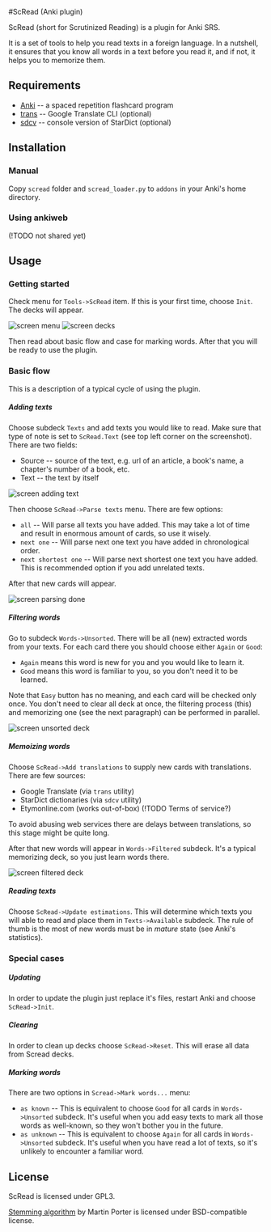 #ScRead (Anki plugin)

ScRead (short for Scrutinized Reading) is a plugin for Anki SRS.

It is a set of tools to help you read texts in a foreign language. 
In a nutshell, it ensures that you know all words in a text before
you read it, and if not, it helps you to memorize them.

## Requirements

* [Anki](http://ankisrs.net/) -- a spaced repetition flashcard program
* [trans](http://www.soimort.org/translate-shell/) -- Google Translate
  CLI (optional)
* [sdcv](http://sdcv.sourceforge.net/) -- console version of StarDict
  (optional)


## Installation

### Manual
Copy `scread` folder and `scread_loader.py` to `addons` in your Anki's
home directory.

### Using ankiweb
(!TODO not shared yet)


## Usage 

### Getting started
Check menu for `Tools->ScRead` item. If this is your first time,
choose `Init`. The decks will appear.

![screen menu](./static/screen-menu.png)
![screen decks](./static/screen-decks.png)

Then read about basic flow and case for marking words. After that you
will be ready to use the plugin.

### Basic flow
This is a description of a typical cycle of using the plugin.

##### Adding texts
Choose subdeck `Texts` and add texts you would like to read. Make sure
that type of note is set to `ScRead.Text` (see top left corner on the
screenshot). There are two fields:

* Source -- source of the text, e.g. url of an article, a book's name,
  a chapter's number of a book, etc.
* Text -- the text by itself
  
![screen adding text](./static/screen-adding-text.png)

Then choose `ScRead->Parse texts` menu. There are few options:

* `all` -- Will parse all texts you have added. This may take a lot of
  time and result in enormous amount of cards, so use it wisely.
* `next one` -- Will parse next one text you have added in chronological
  order.
* `next shortest one` -- Will parse next shortest one text you have
  added. This is recommended option if you add unrelated texts.

After that new cards will appear.

![screen parsing done](./static/screen-parsing-done.png)

##### Filtering words
Go to subdeck `Words->Unsorted`. There will be all (new) extracted
words from your texts. For each card there you should choose either
`Again` or `Good`:

* `Again` means this word is new for you and you would like to learn it.
* `Good` means this word is familiar to you, so you don't need it to be learned.

Note that `Easy` button has no meaning, and each card will be checked only once.
You don't need to clear all deck at once, the filtering process (this)
and memorizing one (see the next paragraph) can be performed in parallel.

![screen unsorted deck](./static/screen-unsorted-deck.png)

##### Memoizing words
Choose `ScRead->Add translations` to supply new cards with translations. There are few sources:

* Google Translate (via `trans` utility)
* StarDict dictionaries (via `sdcv` utility)
* Etymonline.com (works out-of-box) (!TODO Terms of service?)

To avoid abusing web services there are delays between translations,
so this stage might be quite long.

After that new words will appear in `Words->Filtered` subdeck. It's a
typical memorizing deck, so you just learn words there.

![screen filtered deck](./static/screen-filtered-deck.png)

##### Reading texts
Choose `ScRead->Update estimations`. This will determine which texts
you will able to read and place them in `Texts->Available`
subdeck. The rule of thumb is the most of new words must be in
*mature* state (see Anki's statistics).

### Special cases
##### Updating
In order to update the plugin just replace it's files, restart Anki
and choose `ScRead->Init`.

##### Clearing
In order to clean up decks choose `ScRead->Reset`. This will erase all data from Scread decks.

##### Marking words
There are two options in `Scread->Mark words...` menu:

* `as known` -- This is equivalent to choose `Good` for all cards in
  `Words->Unsorted` subdeck. It's useful when you add easy texts to
  mark all those words as well-known, so they won't bother you in the
  future.
* `as unknown` -- This is equivalent to choose `Again` for all cards
  in `Words->Unsorted` subdeck. It's useful when you have read a lot
  of texts, so it's unlikely to encounter a familiar word.

## License
ScRead is licensed under GPL3.

[Stemming algorithm](http://tartarus.org/~martin/PorterStemmer/) by Martin Porter is licensed under BSD-compatible license.

